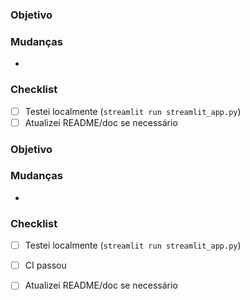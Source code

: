 ### Objetivo

### Mudanças
- 

### Checklist
- [ ] Testei localmente (`streamlit run streamlit_app.py`)
- [ ] Atualizei README/doc se necessário

### Objetivo

### Mudanças
- 

### Checklist
- [ ] Testei localmente (`streamlit run streamlit_app.py`)
- [ ] CI passou
- [ ] Atualizei README/doc se necessário


